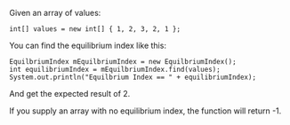 Given an array of values:

```
int[] values = new int[] { 1, 2, 3, 2, 1 };
```

You can find the equilibrium index like this:

```
EquilbriumIndex mEquilbriumIndex = new EquilbriumIndex();
int equilibriumIndex = mEquilbriumIndex.find(values);
System.out.println("Equilbrium Index == " + equilibriumIndex);
```

And get the expected result of 2.

If you supply an array with no equilibrium index, the function will return -1.